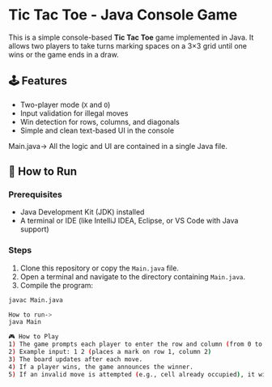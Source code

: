# Tic Tac Toe - Java Console Game

This is a simple console-based **Tic Tac Toe** game implemented in Java. It allows two players to take turns marking spaces on a 3×3 grid until one wins or the game ends in a draw.

## 🕹️ Features

- Two-player mode (`X` and `O`)
- Input validation for illegal moves
- Win detection for rows, columns, and diagonals
- Simple and clean text-based UI in the console

Main.java->
All the logic and UI are contained in a single Java file.

## 🚀 How to Run

### Prerequisites

- Java Development Kit (JDK) installed
- A terminal or IDE (like IntelliJ IDEA, Eclipse, or VS Code with Java support)

### Steps

1. Clone this repository or copy the `Main.java` file.
2. Open a terminal and navigate to the directory containing `Main.java`.
3. Compile the program:

```bash
javac Main.java

How to run-> 
java Main

🎮 How to Play
1) The game prompts each player to enter the row and column (from 0 to 2) where they want to place their mark.
2) Example input: 1 2 (places a mark on row 1, column 2)
3) The board updates after each move.
4) If a player wins, the game announces the winner.
5) If an invalid move is attempted (e.g., cell already occupied), it will prompt the player to try again.

